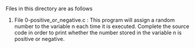 Files in this directory are as follows
1. File 0-positive_or_negative.c : This program will assign a random number to the variable n each time it is executed. Complete the source code in order to print whether the number stored in the variable n is positive or negative.
